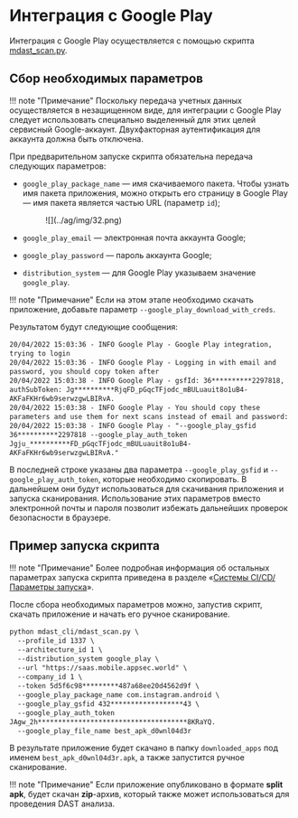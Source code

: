 # Интеграция с Google Play

Интеграция с Google Play осуществляется с помощью скрипта [mdast_scan.py](https://github.com/Dynamic-Mobile-Security/mdast-cli).

## Сбор необходимых параметров

!!! note "Примечание"
    Поскольку передача учетных данных осуществляется в незащищенном виде, для интеграции с Google Play следует использовать специально выделенный для этих целей сервисный Google-аккаунт. Двухфакторная аутентификация для аккаунта должна быть отключена. 

При предварительном запуске скрипта обязательна передача следующих параметров:

* `google_play_package_name` — имя скачиваемого пакета. Чтобы узнать имя пакета приложения, можно открыть его страницу в Google Play — имя пакета является частью URL (параметр `id`);

    <figure markdown>
    ![](../ag/img/32.png)
    </figure>

* `google_play_email` — электронная почта аккаунта Google;
* `google_play_password` — пароль аккаунта Google;
* `distribution_system` — для Google Play указываем значение `google_play`.

!!! note "Примечание"
    Если на этом этапе необходимо скачать приложение, добавьте параметр `--google_play_download_with_creds`.

Результатом будут следующие сообщения:

    20/04/2022 15:03:36 - INFO Google Play - Google Play integration, trying to login
    20/04/2022 15:03:36 - INFO Google Play - Logging in with email and password, you should copy token after
    20/04/2022 15:03:38 - INFO Google Play - gsfId: 36**********2297818, authSubToken: Jg**********RjqFD_pGqcTFjodc_mBULuauit8o1uB4-AKFaFKHr6wb9serwzgwLBIRvA.
    20/04/2022 15:03:38 - INFO Google Play - You should copy these parameters and use them for next scans instead of email and password:
    20/04/2022 15:03:38 - INFO Google Play - "--google_play_gsfid 36**********2297818 --google_play_auth_token Jgju_**********FD_pGqcTFjodc_mBULuauit8o1uB4-AKFaFKHr6wb9serwzgwLBIRvA."

В последней строке указаны два параметра `--google_play_gsfid` и `--google_play_auth_token`, которые необходимо скопировать. В дальнейшем они будут использоваться для скачивания приложения и запуска сканирования. Использование этих параметров вместо электронной почты и пароля позволит избежать дальнейших проверок безопасности в браузере.

## Пример запуска скрипта

!!! note "Примечание"
    Более подробная информация об остальных параметрах запуска скрипта приведена в разделе «[Системы CI/CD/Параметры запуска](./sistemy_ci_cd.md#_4)».

После сбора необходимых параметров можно, запустив скрипт, скачать приложение и начать его ручное сканирование.

    python mdast_cli/mdast_scan.py \
      --profile_id 1337 \
      --architecture_id 1 \
      --distribution_system google_play \
      --url "https://saas.mobile.appsec.world" \
      --company_id 1 \
      --token 5d5f6c98*********487a68ee20d4562d9f \
      --google_play_package_name com.instagram.android \
      --google_play_gsfid 432******************43 \
      --google_play_auth_token JAgw_2h*************************************8KRaYQ.
      --google_play_file_name best_apk_d0wnl04d3r

В результате приложение будет скачано в папку `downloaded_apps` под именем `best_apk_d0wnl04d3r.apk`, а также запустится ручное сканирование.

!!! note "Примечание"
    Если приложение опубликовано в формате **split apk**, будет скачан **zip**-архив, который также может использоваться для проведения DAST анализа.
